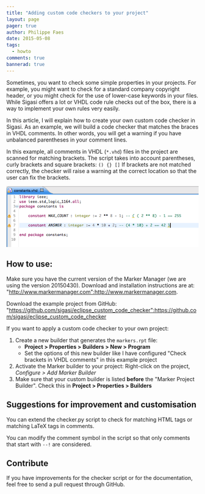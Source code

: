 ```yaml
---
title: "Adding custom code checkers to your project"
layout: page 
pager: true
author: Philippe Faes
date: 2015-05-08
tags: 
  - howto
comments: true
bannerad: true
---
```



Sometimes, you want to check some simple properties in your projects. For example, you might want to check for a standard company copyright header, or you might check for the use of lower-case keywords in your files. While Sigasi offers a lot or VHDL code rule checks out of the box, there is a way to implement your own rules very easily.

In this article, I will explain how to create your own custom code checker in Sigasi. As an example, we will build a code checker that matches the braces in VHDL comments. In other words, you will get a warning if you have unbalanced parentheses in your comment lines.


In this example, all comments in VHDL (`*.vhd`) files in the project are scanned for matching brackets. 
The script takes into account parentheses, curly brackets and square brackets: `() {} []`
If brackets are not matched correctly, the checker will raise a warning at the correct location so 
that the user can fix the brackets.

![Custom Code Checking](images/custom_code_checking.png)

## How to use:

Make sure you have the current version of the Marker Manager (we are using the version 20150430). 
Download and installation instructions are at: "http://www.markermanager.com":http://www.markermanager.com.

Download the example project from GitHub: "https://github.com/sigasi/eclipse_custom_code_checker":https://github.com/sigasi/eclipse_custom_code_checker

If you want to apply a custom code checker to your own project:

1. Create a new builder that generates the `markers.rpt` file:
	* **Project > Properties > Builders > New > Program**
	* Set the options of this new builder like I have configured "Check brackets in VHDL comments" in this example project
2. Activate the Marker builder to your project: Right-click on the project, *Configure > Add Marker Builder*
3. Make sure that your custom builder is listed **before** the "Marker Project Builder". Check this in **Project > Properties > Builders**

## Suggestions for improvement and customisation

You can extend the checker.py script to check for matching HTML tags or matching LaTeX tags in comments.

You can modify the comment symbol in the script so that only comments that start with `--!` are considered.


## Contribute

If you have improvements for the checker script or for the documentation, feel free to send a pull request through GitHub.